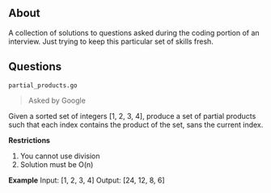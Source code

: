 About
---

A collection of solutions to questions asked during the coding portion of an interview. Just trying to keep this particular set of skills fresh.

Questions
---

`partial_products.go`

> Asked by Google

Given a sorted set of integers [1, 2, 3, 4], produce a set of partial products such that each index contains the product of the set, sans the current index.

**Restrictions**
1. You cannot use division
2. Solution must be O(n)

**Example**
Input:  [1, 2, 3, 4]
Output: [24, 12, 8, 6]

